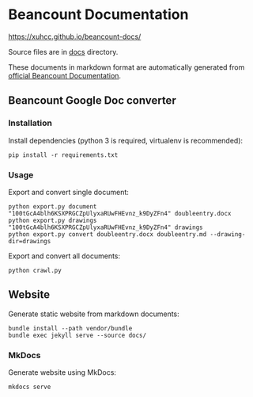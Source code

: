 # Beancount Documentation

https://xuhcc.github.io/beancount-docs/

Source files are in [docs](docs/) directory.

These documents in markdown format are automatically generated from [official Beancount Documentation](http://furius.ca/beancount/doc/index).

## Beancount Google Doc converter

### Installation

Install dependencies (python 3 is required, virtualenv is recommended):

```
pip install -r requirements.txt
```

### Usage

Export and convert single document:

```
python export.py document "100tGcA4blh6KSXPRGCZpUlyxaRUwFHEvnz_k9DyZFn4" doubleentry.docx
python export.py drawings "100tGcA4blh6KSXPRGCZpUlyxaRUwFHEvnz_k9DyZFn4" drawings
python export.py convert doubleentry.docx doubleentry.md --drawing-dir=drawings
```

Export and convert all documents:

```
python crawl.py
```

## Website

Generate static website from markdown documents:

```
bundle install --path vendor/bundle
bundle exec jekyll serve --source docs/
```

### MkDocs

Generate website using MkDocs:

```
mkdocs serve
```
